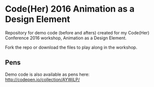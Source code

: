 # Code(Her) 2016 Animation as a Design Element
Repository for demo code (before and afters) created for my Code(Her) Conference 2016 workshop, Animation as a Design Element.

Fork the repo or download the files to play along in the workshop.

## Pens
Demo code is also available as pens here: http://codepen.io/collection/AYWjLP/

